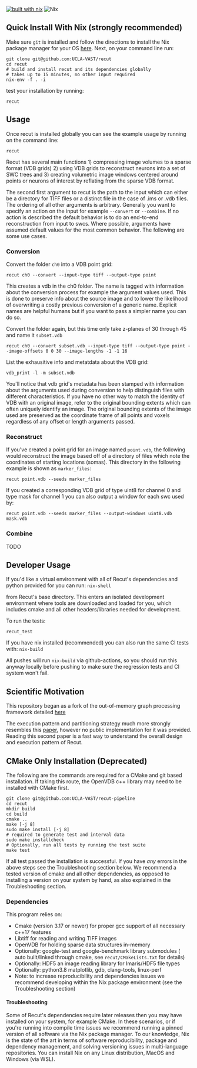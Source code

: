 [![built with
nix](https://builtwithnix.org/badge.svg)](https://builtwithnix.org)
![Nix](https://github.com/UCLA-VAST/recut-pipeline/workflows/build/badge.svg)

## Quick Install With Nix (strongly recommended)
Make sure `git` is installed and follow the directions to install the Nix package manager for your OS [here](https://nixos.org/download.html).
Next, on your command line run:
```
git clone git@github.com:UCLA-VAST/recut
cd recut
# build and install recut and its dependencies globally
# takes up to 15 minutes, no other input required
nix-env -f . -i
```
test your installation by running:
```
recut
```

## Usage
Once recut is installed globally you can see the example usage by running on the command line:
```
recut
```
Recut has several main functions 1) compressing image volumes to a sparse format (VDB grids) 2) using VDB grids to reconstruct neurons into a set of SWC trees and 3) creating volumetric image windows centered around points or neurons of interest by reflating from the sparse VDB format.

The second first argument to recut is the path to the input which can either be a directory for TIFF files or a distinct file in the case of .ims or .vdb files. The ordering of all other arguments is arbitrary. Generally you want to specify an action on the input for example `--convert` or `--combine`. If no action is described the default behavior is to do an end-to-end reconstruction from input to swcs. Where possible, arguments have assumed default values for the most common behavior. The following are some use cases.

### Conversion
Convert the folder `ch0` into a VDB point grid:
```
recut ch0 --convert --input-type tiff --output-type point
```
This creates a vdb in the ch0 folder. The name is tagged with information about the conversion process for example the argument values used. This is done to preserve info about the source image and to lower the likelihood of overwriting a costly previous conversion of a generic name. Explicit names are helpful humans but if you want to pass a simpler name you can do so.

Convert the folder again, but this time only take z-planes of 30 through 45 and name it `subset.vdb`
```
recut ch0 --convert subset.vdb --input-type tiff --output-type point --image-offsets 0 0 30 --image-lengths -1 -1 16
```

List the exhausitive info and metatdata about the VDB grid:
```
vdb_print -l -m subset.vdb
```
You'll notice that vdb grid's metadata has been stamped with information about the arguments used during conversion to help distinguish files with different characteristics. If you have no other way to match the identity of VDB with an original image, refer to the original bounding extents which can often uniquely identify an image. The original bounding extents of the image used are preserved as the coordinate frame of all points and voxels regardless of any offset or length arguments passed.

### Reconstruct

If you've created a point grid for an image named `point.vdb`, the following would reconstruct the image based off of a directory of files which note the coordinates of starting locations (somas). This directory in the following example is shown as `marker_files`:
```
recut point.vdb --seeds marker_files
```

If you created a corresponding VDB grid of type uint8 for channel 0 and type mask for channel 1 you can also output a window for each swc used by:
```
recut point.vdb --seeds marker_files --output-windows uint8.vdb mask.vdb
```

### Combine
TODO

## Developer Usage
If you'd like a virtual environment with all of Recut's dependencies and python provided for you can run:
`
nix-shell
`

from Recut's base directory. This enters an isolated development environment where tools are downloaded and loaded for you, which includes cmake and all other headers/libraries needed for development.

To run the tests:
```
recut_test 
```
If you have nix installed (recommended) you can also run the same CI tests with:
`nix-build`

All pushes will run `nix-build` via github-actions, so you should run this anyway locally before pushing
to make sure the regression tests and CI system won't fail.

## Scientific Motivation
This repository began as a fork of the out-of-memory graph processing framework detailed [here](https://vast.cs.ucla.edu/~chiyuze/pub/icde16.pdf)

The execution pattern and partitioning strategy much more strongly resembles this [paper]( https://arxiv.org/abs/1811.00009), however no public implementation for it was provided.
Reading this second paper is a fast way to understand the overall design and execution pattern of Recut.

## CMake Only Installation (Deprecated)
The following are the commands are required for a CMake and git based installation. If taking this route, the OpenVDB c++ library may need to be installed with CMake first.
```
git clone git@github.com:UCLA-VAST/recut-pipeline
cd recut
mkdir build
cd build
cmake ..
make [-j 8]
sudo make install [-j 8]
# required to generate test and interval data
sudo make installcheck
# Optionally, run all tests by running the test suite
make test
```

If all test passed the installation is successful. If you have *any* errors in the above steps see the Troubleshooting section below. We recommend a tested version of cmake and all other dependencies, as opposed to installing a version on your system by hand, as also explained in the Troubleshooting section.


### Dependencies
This program relies on: 
- Cmake (version 3.17 or newer)
  for proper gcc support of all necessary c++17 features
- Libtiff for reading and writing TIFF images
- OpenVDB for holding sparse data structures in-memory
- Optionally: google-test and google-benchmark library submodules ( auto built/linked through cmake, see
  `recut/CMakeLists.txt` for details)
- Optionally: HDF5 an image reading library for Imaris/HDF5 file types
- Optionally: python3.8 matplotlib, gdb, clang-tools, linux-perf
- Note: to increase reproducibility and dependencies issues we recommend developing within the Nix package environment (see the Troubleshooting section)

#### Troubleshooting
Some of Recut's dependencies require later releases then you may have
installed on your system, for example CMake. In these scenarios, or if you're
running into compile time issues we recommend running a pinned version of
all software via the Nix package manager. To our knowledge, Nix is the state of the art 
in terms of software reproducibility, package and dependency management, and solving
versioning issues in multi-language repositories.  You can install Nix on any Linux
distribution, MacOS and Windows (via WSL).
